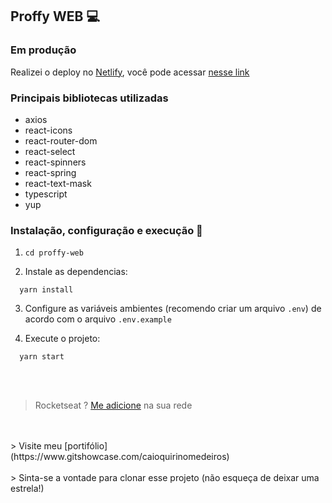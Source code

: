 ## Proffy WEB :computer:

### Em produção

Realizei o deploy no [Netlify](https://www.netlify.com/), você pode acessar [nesse link](https://webproffy.netlify.app/)

### Principais bibliotecas utilizadas

- axios
- react-icons
- react-router-dom
- react-select
- react-spinners
- react-spring
- react-text-mask
- typescript
- yup

### Instalação, configuração e execução :wrench:

1. ```shell
   cd proffy-web
   ```

2. Instale as dependencias:

```shell
  yarn install
```

3. Configure as variáveis ambientes (recomendo criar um arquivo `.env`) de acordo com o arquivo `.env.example`

4. Execute o projeto:

```shell
  yarn start
```

<br></br>

> Rocketseat ? [Me adicione](https://app.rocketseat.com.br/me/caio-medeiros-1562947679) na sua rede
<br />
<br />
> Visite meu [portifólio](https://www.gitshowcase.com/caioquirinomedeiros)
<br />
<br />
> Sinta-se a vontade para clonar esse projeto (não esqueça de deixar uma estrela!)
